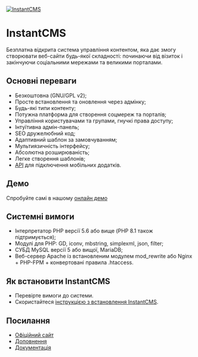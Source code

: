 <p>
  <a href="https://instantcms.ru">
    <img alt="InstantCMS" src="https://instantcms.ru/templates/icms/images/logo.svg" />
  </a>
</p>

# InstantCMS

Безплатна відкрита система управління контентом, яка дає змогу створювати веб-сайти будь-якої складності: починаючи від візиток і закінчуючи соціальними мережами та великими порталами.

## Основні переваги

* Безкоштовна (GNU/GPL v2);
* Просте встановлення та оновлення через адмінку;
* Будь-які типи контенту;
* Потужна платформа для створення соцмереж та порталів;
* Управління користувачами та групами, гнучкі права доступу;
* Інтуїтивна адмін-панель;
* SEO дружелюбний код;
* Адаптивний шаблон за замовчуванням;
* Мультиязичність інтерфейсу;
* Абсолютна розширюваність;
* Легке створення шаблонів;
* [API](https://github.com/instantsoft/icms2-json-api-component) для підключення мобільних додатків.

## Демо ##

Спробуйте самі в нашому [онлайн демо](https://demo.instantcms.ru/)

## Системні вимоги ##
* Інтерпретатор PHP версії 5.6 або вище (PHP 8.1 також підтримується);
* Модулі для PHP: GD, iconv, mbstring, simplexml, json, filter;
* СУБД MySQL версії 5 або вищої, MariaDB;
* Веб-сервер Apache із встановленим модулем mod_rewrite або Nginx + PHP-FPM + конвертовані правила .htaccess.

## Як встановити InstantCMS ##

* Перевірте вимоги до системи.
* Скористайтеся [інструкцією з встановлення InstantCMS](https://docs.instantcms.ru/manual/install).

## Посилання

* [Офіційний сайт](https://instantcms.ru/)
* [Доповнення](https://addons.instantcms.ru/)
* [Документація](https://docs.instantcms.ru/)

